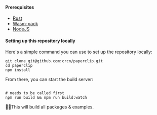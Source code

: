#### Prerequisites

- [Rust](https://www.rust-lang.org/)
- [Wasm-pack](https://rustwasm.github.io/wasm-pack/installer/)
- [NodeJS](https://nodejs.org/en/)

#### Setting up this repository locally

Here's a simple command you can use to set up the repository locally:

```
git clone git@github.com:crcn/paperclip.git
cd paperclip
npm install
```

From there, you can start the build server:

```

# needs to be called first
npm run build && npm run build:watch
```

☝🏻This will build all packages & examples.

<!-- #### Package Overview

- [papercip](../packages/paperclip) - this is contains the paperclip language, and runtime.
- [paperclip-cli](../packages/paperclip-cli) - CLI tools
- [paperclip-loader](../packages/paperclip-loader) - Webpack loader
- [paperclip-compiler-react](../packages/paperclip-compiler-react) - React compiler target
- [paperclip-web-renderer](../packages/paperclip-web-renderer) - browser renderer for previews.
- [tandem](../packages/paperclip-vscode) - VS Code extension. -->